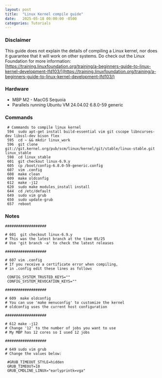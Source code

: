 ```yaml
---
layout: post
title:  "Linux Kernel compile guide"
date:   2025-05-18 00:00:00 -0500
categories: Tutorials
---
```


### Disclaimer

This guide does not explain the details of compiling a Linux kernel, nor does it guarantee that it will work on other systems.
Do check out the Linux Foundation for more information: [https://training.linuxfoundation.org/training/a-beginners-guide-to-linux-kernel-development-lfd103/](https://training.linuxfoundation.org/training/a-beginners-guide-to-linux-kernel-development-lfd103/)

### Hardware

* MBP M2 - MacOS Sequoia <br/>
* Parallels running Ubuntu VM 24.04.02 6.8.0-59 generic

### Commands

```
 # Commands to compile linux kernel
 594  sudo apt-get install build-essential vim git cscope libncurses-dev libssl-dev bison flex
 595  cd ~ && mkdir linux_work
 596  git clone git://git.kernel.org/pub/scm/linux/kernel/git/stable/linux-stable.git linux_stable
 598  cd linux_stable
 601  git checkout linux-6.9.y 
 605  cp /boot/config-6.8.0-59-generic.config
 607  vim .config
 608  make clean
 609  make oldconfig
 612  make -j12
 620  sudo make modules_install install
 644  cd /etc/default
 649  sudo vim grub
 650  sudo update-grub
 657  reboot

```

### Notes

```
###################

# 601  git checkout linux-6.9.y
# This was the latest branch at the time 05/25  
# Use 'git branch -a' to check the latest releases  

###################

# 607 vim .config 
# If you receive a certificate error when compiling,
# in .config edit these lines as follows

 CONFIG_SYSTEM_TRUSTED_KEYS=""
 CONFIG_SYSTEM_REVOCATION_KEYS="" 

###################

# 609  make oldconfig
# You can use 'make menuconfig' to customize the kernel
# oldconfig uses the current host configuration

###################

# 612 make -j12
# Change '12' to the number of jobs you want to use
# My MBP has 12 cores so I used 12 jobs

###################

# 649 sudo vim grub
# Change the values below: 
    
 #GRUB_TIMEOUT_STYLE=hidden
 GRUB_TIMEOUT=10
 GRUB_CMDLINE_LINUX="earlyprintk=vga"

```
